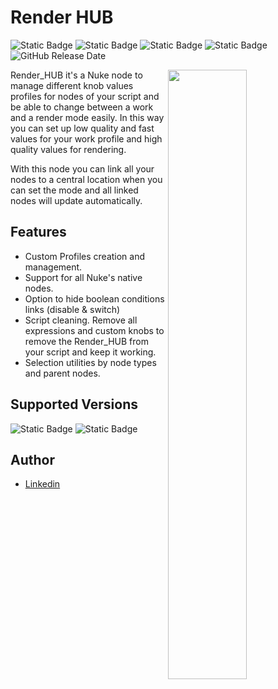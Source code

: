 # Render HUB

![Static Badge](https://img.shields.io/badge/DCC-Nuke-yellow?style=flat) 
![Static Badge](https://img.shields.io/badge/Python-grey?style=flat&logo=python&logoSize=auto) 
![Static Badge](https://img.shields.io/badge/TCL-grey?style=flat&logo=nuke&logoColor=yellow&logoSize=auto)
![Static Badge](https://img.shields.io/badge/Node-Group-lightgrey?logo=nuke&logoColor=yellow)
![GitHub Release Date](https://img.shields.io/github/release-date/JorgeHI/RenderHUB)

<a href="url"><img src="https://github.com/user-attachments/assets/6f963aa2-7e6a-42dd-8a07-09f8dd8a3874" align="right" width="50%" ></a>
Render_HUB it's a Nuke node to manage different knob values profiles for nodes of your script and be able to change between a work and a render mode easily. In this way you can set up low quality and fast values for your work profile and high quality values for rendering.

With this node you can link all your nodes to a central location when you can set the mode and all linked nodes will update automatically.



## Features

- Custom Profiles creation and management.
- Support for all Nuke's native nodes.
- Option to hide boolean conditions links (disable & switch)
- Script cleaning. Remove all expressions and custom knobs to remove the Render_HUB from your script and keep it working.
- Selection utilities by node types and parent nodes.

## Supported Versions

![Static Badge](https://img.shields.io/badge/Nuke-%3E%3D13.0-yellow?style=flat&logo=nuke&logoColor=yellow&logoSize=auto)
![Static Badge](https://img.shields.io/badge/Python-%3E%3D3.6-blue?style=flat&logo=python&logoSize=auto)



## Author

- [Linkedin](https://www.linkedin.com/in/jorgehi-vfx/)

